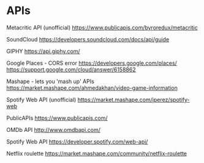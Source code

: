 # APIs

Metacritic API (unofficial)
https://www.publicapis.com/byroredux/metacritic

SoundCloud
https://developers.soundcloud.com/docs/api/guide

GIPHY
https://api.giphy.com/

Google Places - CORS error
https://developers.google.com/places/
https://support.google.com/cloud/answer/6158862

Mashape - lets you 'mash up' APIs
https://market.mashape.com/ahmedakhan/video-game-information

Spotify Web API (unofficial)
https://market.mashape.com/jperez/spotify-web

PublicAPIs
https://www.publicapis.com/

OMDb API
http://www.omdbapi.com/

Spotify Web API
https://developer.spotify.com/web-api/

Netflix roulette
https://market.mashape.com/community/netflix-roulette

